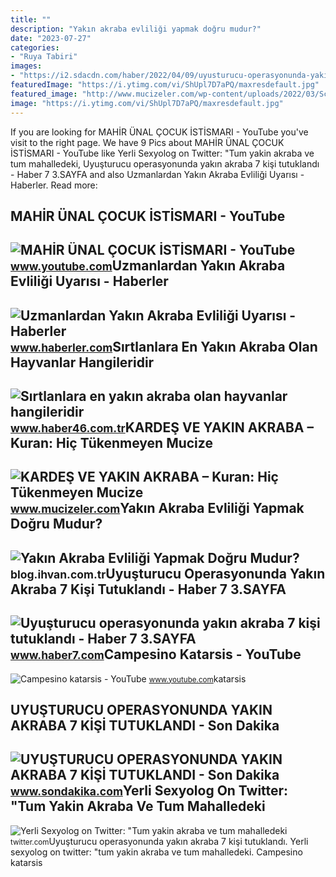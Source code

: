 ```yaml
---
title: ""
description: "Yakın akraba evliliği yapmak doğru mudur?"
date: "2023-07-27"
categories:
- "Ruya Tabiri"
images:
- "https://i2.sdacdn.com/haber/2022/04/09/uyusturucu-operasyonunda-yakin-akraba-7-kisi-14855154_amp.jpg"
featuredImage: "https://i.ytimg.com/vi/ShUpl7D7aPQ/maxresdefault.jpg"
featured_image: "http://www.mucizeler.com/wp-content/uploads/2022/03/Screenshot_39-14.jpg"
image: "https://i.ytimg.com/vi/ShUpl7D7aPQ/maxresdefault.jpg"
---
```


If you are looking for MAHİR ÜNAL ÇOCUK İSTİSMARI - YouTube you've visit to the right page. We have 9 Pics about MAHİR ÜNAL ÇOCUK İSTİSMARI - YouTube like Yerli Sexyolog on Twitter: "Tum yakin akraba ve tum mahalledeki, Uyuşturucu operasyonunda yakın akraba 7 kişi tutuklandı - Haber 7 3.SAYFA and also Uzmanlardan Yakın Akraba Evliliği Uyarısı - Haberler. Read more:

MAHİR ÜNAL ÇOCUK İSTİSMARI - YouTube
------------------------------------

 ![MAHİR ÜNAL ÇOCUK İSTİSMARI - YouTube](https://i.ytimg.com/vi/VwLJNb9dAmA/maxresdefault.jpg) <small>www.youtube.com</small>Uzmanlardan Yakın Akraba Evliliği Uyarısı - Haberler
----------------------------------------------------

 ![Uzmanlardan Yakın Akraba Evliliği Uyarısı - Haberler](https://i.hbrcdn.com/haber/2014/02/05/uzmanlardan-yakin-akraba-evliligi-uyarisi-5630249_amp.jpg) <small>www.haberler.com</small>Sırtlanlara En Yakın Akraba Olan Hayvanlar Hangileridir
-------------------------------------------------------

 ![Sırtlanlara en yakın akraba olan hayvanlar hangileridir](https://haber46comtr.teimg.com/haber46-com-tr/images/haberler/2020/01/sirtlanlara_en_yakin_akraba_olan_hayvanlar_hangileridir_h364128_9457f.jpg) <small>www.haber46.com.tr</small>KARDEŞ VE YAKIN AKRABA – Kuran: Hiç Tükenmeyen Mucize
-----------------------------------------------------

 ![KARDEŞ VE YAKIN AKRABA – Kuran: Hiç Tükenmeyen Mucize](http://www.mucizeler.com/wp-content/uploads/2022/03/Screenshot_39-14.jpg) <small>www.mucizeler.com</small>Yakın Akraba Evliliği Yapmak Doğru Mudur?
-----------------------------------------

 ![Yakın Akraba Evliliği Yapmak Doğru Mudur?](https://blog.ihvan.com.tr/wp-content/uploads/2015/02/yakin-akraba-evliligi-yapmak-dogru-mudur-660x467.jpg) <small>blog.ihvan.com.tr</small>Uyuşturucu Operasyonunda Yakın Akraba 7 Kişi Tutuklandı - Haber 7 3.SAYFA
-------------------------------------------------------------------------

 ![Uyuşturucu operasyonunda yakın akraba 7 kişi tutuklandı - Haber 7 3.SAYFA](https://i20.haber7.net/resize/1280x720/haber/haber7/photos/2022/14/uyusturucu_operasyonunda_yakin_akraba_7_kisi_tutuklandi_1649496711_0856.jpg) <small>www.haber7.com</small>Campesino Katarsis - YouTube
----------------------------

 ![Campesino katarsis - YouTube](https://i.ytimg.com/vi/ShUpl7D7aPQ/maxresdefault.jpg) <small>www.youtube.com</small>katarsis

UYUŞTURUCU OPERASYONUNDA YAKIN AKRABA 7 KİŞİ TUTUKLANDI - Son Dakika
--------------------------------------------------------------------

 ![UYUŞTURUCU OPERASYONUNDA YAKIN AKRABA 7 KİŞİ TUTUKLANDI - Son Dakika](https://i2.sdacdn.com/haber/2022/04/09/uyusturucu-operasyonunda-yakin-akraba-7-kisi-14855154_amp.jpg) <small>www.sondakika.com</small>Yerli Sexyolog On Twitter: "Tum Yakin Akraba Ve Tum Mahalledeki
---------------------------------------------------------------

 ![Yerli Sexyolog on Twitter: "Tum yakin akraba ve tum mahalledeki](https://pbs.twimg.com/media/FxpVPqoX0AEZgjX.jpg) <small>twitter.com</small>Uyuşturucu operasyonunda yakın akraba 7 kişi tutuklandı. Yerli sexyolog on twitter: "tum yakin akraba ve tum mahalledeki. Campesino katarsis
